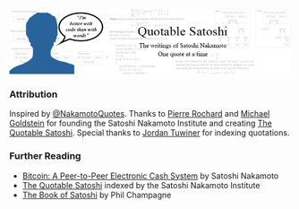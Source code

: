 ![Quotable Satoshi. The writings of Satoshi Nakamoto - one quote at a time](assets/banner.png)



### Attribution

Inspired by [@NakamotoQuotes](https://twitter.com/NakamotoQuotes). Thanks to [Pierre Rochard](https://twitter.com/pierre_rochard) and [Michael Goldstein](https://twitter.com/bitstein) for founding the Satoshi Nakamoto Institute and creating [The Quotable Satoshi](https://satoshi.nakamotoinstitute.org/quotes/). Special thanks to [Jordan Tuwiner](https://www.buybitcoinworldwide.com/) for indexing quotations.

### Further Reading

* [Bitcoin: A Peer-to-Peer Electronic Cash System](https://bitcoin.org/bitcoin.pdf) by Satoshi Nakamoto
* [The Quotable Satoshi](https://satoshi.nakamotoinstitute.org/quotes/) indexed by the Satoshi Nakamoto Institute
* [The Book of Satoshi](https://www.bookofsatoshi.com/) by Phil Champagne